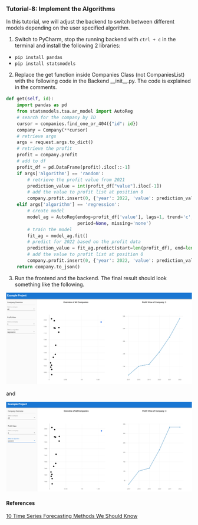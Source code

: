 ### Tutorial-8: Implement the Algorithms
In this tutorial, we will adjust the backend to switch between different models depending on the user specified algorithm.

1. Switch to PyCharm, stop the running backend with ``ctrl + c`` in the terminal and install the following 2 libraries:
- ``pip install pandas``
- ``pip install statsmodels``

2. Replace the get function inside Companies Class (not CompaniesList) with the following code in the Backend \_\_init\_\_.py. The code is explained in the comments.
```python
def get(self, id):
    import pandas as pd
    from statsmodels.tsa.ar_model import AutoReg
    # search for the company by ID
    cursor = companies.find_one_or_404({"id": id})
    company = Company(**cursor)
    # retrieve args
    args = request.args.to_dict()
    # retrieve the profit
    profit = company.profit
    # add to df
    profit_df = pd.DataFrame(profit).iloc[::-1]
    if args['algorithm'] == 'random':
        # retrieve the profit value from 2021
        prediction_value = int(profit_df["value"].iloc[-1])
        # add the value to profit list at position 0
        company.profit.insert(0, {'year': 2022, 'value': prediction_value})
    elif args['algorithm'] == 'regression':
        # create model
        model_ag = AutoReg(endog=profit_df['value'], lags=1, trend='c', seasonal=False, exog=None, hold_back=None,
                           period=None, missing='none')
        # train the model
        fit_ag = model_ag.fit()
        # predict for 2022 based on the profit data
        prediction_value = fit_ag.predict(start=len(profit_df), end=len(profit_df), dynamic=False).values[0]
        # add the value to profit list at position 0
        company.profit.insert(0, {'year': 2022, 'value': prediction_value})
    return company.to_json()
```
3. Run the frontend and the backend. The final result should look something like the following.

<img src="8_result_1.PNG" alt="drawing" width="800"/>

and

<img src="8_result_2.PNG" alt="drawing" width="800"/>


#### References
[10 Time Series Forecasting Methods We Should Know](https://cprosenjit.medium.com/10-time-series-forecasting-methods-we-should-know-291037d2e285)
